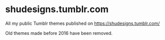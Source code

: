 # shudesigns.tumblr.com

All my public Tumblr themes published on https://shudesigns.tumblr.com/

Old themes made before 2016 have been removed.
